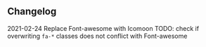 

## Changelog

2021-02-24  Replace Font-awesome with Icomoon
            TODO: check if overwriting `fa-*` classes does not conflict with Font-awesome
